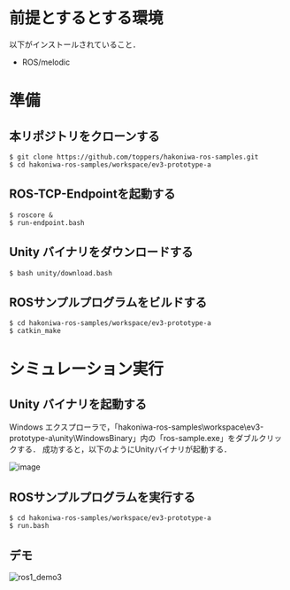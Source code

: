 # 前提とするとする環境
以下がインストールされていること．
* ROS/melodic

# 準備
## 本リポジトリをクローンする

```
$ git clone https://github.com/toppers/hakoniwa-ros-samples.git
$ cd hakoniwa-ros-samples/workspace/ev3-prototype-a
```
## ROS-TCP-Endpointを起動する

```
$ roscore &
$ run-endpoint.bash
```

## Unity バイナリをダウンロードする

```
$ bash unity/download.bash
```

## ROSサンプルプログラムをビルドする

```
$ cd hakoniwa-ros-samples/workspace/ev3-prototype-a
$ catkin_make
```

# シミュレーション実行

## Unity バイナリを起動する

Windows エクスプローラで，「hakoniwa-ros-samples\workspace\ev3-prototype-a\unity\\WindowsBinary」内の「ros-sample.exe」をダブルクリックする．
成功すると，以下のようにUnityバイナリが起動する．

![image](https://user-images.githubusercontent.com/164193/123540784-b60a2700-d77b-11eb-8d44-4f04b4c90f39.png)

## ROSサンプルプログラムを実行する

```
$ cd hakoniwa-ros-samples/workspace/ev3-prototype-a
$ run.bash
```

## デモ

![ros1_demo3](https://user-images.githubusercontent.com/164193/123541210-46496b80-d77e-11eb-98cc-e7fa685deaa2.gif)
